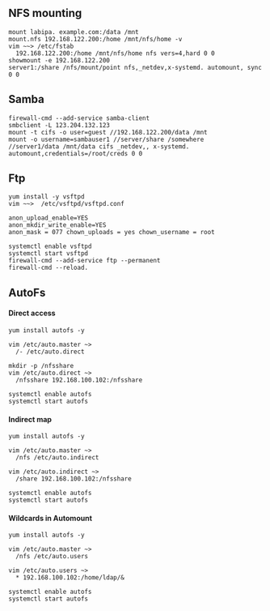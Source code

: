 
NFS mounting
--------------

    mount labipa. example.com:/data /mnt
    mount.nfs 192.168.122.200:/home /mnt/nfs/home -v
    vim ~~> /etc/fstab
      192.168.122.200:/home /mnt/nfs/home nfs vers=4,hard 0 0
    showmount -e 192.168.122.200
    server1:/share /nfs/mount/point nfs,_netdev,x-systemd. automount, sync 0 0

Samba
-----

    firewall-cmd --add-service samba-client
    smbclient -L 123.204.132.123
    mount -t cifs -o user=guest //192.168.122.200/data /mnt
    mount -o username=sambauser1 //server/share /somewhere
    //server1/data /mnt/data cifs _netdev,, x-systemd. automount,credentials=/root/creds 0 0

Ftp
------

    yum install -y vsftpd
    vim ~~>  /etc/vsftpd/vsftpd.conf

    anon_upload_enable=YES
    anon_mkdir_write_enable=YES
    anon_mask = 077 chown_uploads = yes chown_username = root

    systemctl enable vsftpd
    systemctl start vsftpd
    firewall-cmd --add-service ftp --permanent
    firewall-cmd --reload.


AutoFs
-------

#### Direct access ####

    yum install autofs -y

    vim /etc/auto.master ~>
      /- /etc/auto.direct

    mkdir -p /nfsshare
    vim /etc/auto.direct ~>
      /nfsshare 192.168.100.102:/nfsshare

    systemctl enable autofs
    systemctl start autofs

#### Indirect map ####

    yum install autofs -y

    vim /etc/auto.master ~>
      /nfs /etc/auto.indirect

    vim /etc/auto.indirect ~>
      /share 192.168.100.102:/nfsshare

    systemctl enable autofs
    systemctl start autofs

#### Wildcards in Automount ####

    yum install autofs -y

    vim /etc/auto.master ~>
      /nfs /etc/auto.users

    vim /etc/auto.users ~>
      * 192.168.100.102:/home/ldap/&

    systemctl enable autofs
    systemctl start autofs

